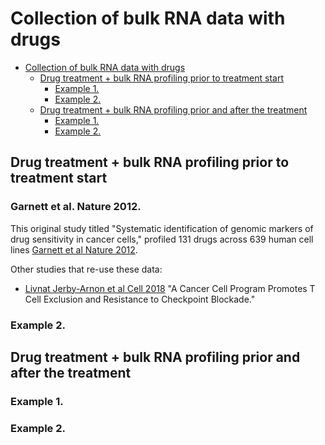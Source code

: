 # Collection of bulk RNA data with drugs

<!--ts-->
* [Collection of bulk RNA data with drugs](#collection-of-bulk-rna-data-with-drugs)
   * [Drug treatment + bulk RNA profiling prior to treatment start](#drug-treatment--bulk-rna-profiling-prior-to-treatment-start)
      * [Example 1.](#example-1)
      * [Example 2.](#example-2)
   * [Drug treatment + bulk RNA profiling prior and after the treatment](#drug-treatment--bulk-rna-profiling-prior-and-after-the-treatment)
      * [Example 1.](#example-1-1)
      * [Example 2.](#example-2-1)

<!-- Created by https://github.com/ekalinin/github-markdown-toc -->
<!-- Added by: tyck, at: Thu Jun  6 13:37:36 EDT 2024 -->

<!--te-->

## Drug treatment + bulk RNA profiling prior to treatment start

### Garnett et al. Nature 2012.
This original study titled "Systematic identification of genomic markers of drug sensitivity in cancer cells," profiled 131 drugs across 639 human cell lines [Garnett et al Nature 2012](https://pubmed.ncbi.nlm.nih.gov/22460902/).

Other studies that re-use these data:

  * [Livnat Jerby-Arnon et al Cell 2018](https://pubmed.ncbi.nlm.nih.gov/30388455/) "A Cancer Cell Program Promotes T Cell Exclusion and Resistance to Checkpoint Blockade."



### Example 2.

## Drug treatment + bulk RNA profiling prior and after the treatment

### Example 1.

### Example 2.
